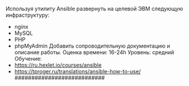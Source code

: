 Используя утилиту Ansible развернуть на целевой ЭВМ следующую инфраструктуру:
- nginx
- MySQL
- PHP
- phpMyAdmin
Добавить сопроводительную документацию и описание работы.
Оценка времени: 16-24h
Уровень: средний
Обучение: 
- https://ru.hexlet.io/courses/ansible
- https://tproger.ru/translations/ansible-how-to-use/
###########################